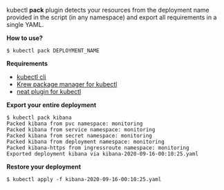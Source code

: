 kubectl **pack** plugin detects your resources from the deployment name provided in the script (in any namespace) and export all requirements in a single YAML. 

**How to use?**
  ```
  $ kubectl pack DEPLOYMENT_NAME
  ```

**Requirements**  
- [kubectl cli](https://github.com/kubernetes/kubectl)  
- [Krew package manager for kubectl](https://github.com/kubernetes-sigs/krew)      
- [neat plugin for kubectl](https://github.com/itaysk/kubectl-neat)  

**Export your entire deployment**  
  ```
  $ kubectl pack kibana
  Packed kibana from pvc namespace: monitoring  
  Packed kibana from service namespace: monitoring  
  Packed kibana from secret namespace: monitoring  
  Packed kibana from deployment namespace: monitoring  
  Packed kibana-https from ingressroute namespace: monitoring  
  Exported deployment kibana via kibana-2020-09-16-00:10:25.yaml
  ```
**Restore your deployment**
```
$ kubectl apply -f kibana-2020-09-16-00:10:25.yaml
```
